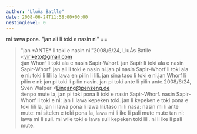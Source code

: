 ```yaml
---
author: "LluÃ­s Batlle"
date: 2008-06-24T11:58:00+00:00
nestinglevel: 0
---
```

mi tawa pona. "jan ali li toki e nasin ni" ==
> "jan \*ANTE\* li toki e nasin ni."2008/6/24, LluÃ­s Batlle <[viriketo@gmail.com](mailto://viriketo@gmail.com)\
>:jan Whorf li toki ala e nasin Sapir-Whorf. jan Sapir li toki ala e nasin Sapir-Whorf. jan ali li toki e nasin ni.jan pi nasin Sapir-Whorf li toki ala e ni: toki li lili la lawa en pilin li lili. jan sina taso li toki e ni.jan Whorf li pilin e ni: jan pi toki li pilin nasin. jan pi toki ante li pilin ante.2008/6/24, Sven Walper <[Eingang@penzeng.de](mailto://Eingang@penzeng.de)\
>:tenpo mute la, jan pi toki pona li toki e nasin Sapir-Whorf. nasin Sapir-Whorf li toki e ni: jan li lawa kepeken toki. jan li kepeken e toki pona e toki lili la, jan li lawa pona li lawa lili.taso ni li nasa: nasin mi li ante mute: mi sitelen e toki pona la, lawa mi li ike li pali mute mute tan ni: lawa mi li suli. mi wile toki e lawa suli kepeken toki lili. ni li ike li pali mute.